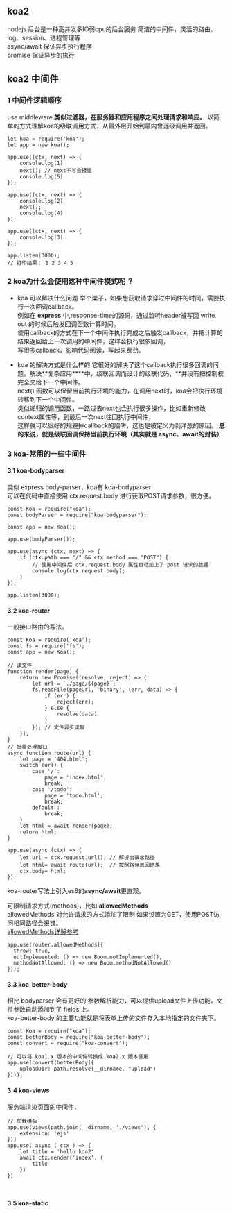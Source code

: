 ## koa2 
nodejs 后台是一种高并发多IO弱cpu的后台服务
简洁的中间件，灵活的路由、log、session、进程管理等 <br />
async/await 保证异步执行程序 <br />
promise 保证异步的执行

## koa2 中间件
### 1 中间件逻辑顺序
 use middleware **类似过滤器，在服务器和应用程序之间处理请求和响应。** 
以简单的方式理解koa的级联调用方式，从最外层开始到最内曾逐级调用并返回。
```
let koa = require('koa');
let app = new koa();

app.use((ctx, next) => {
    console.log(1)
    next(); // next不写会报错
    console.log(5)
});

app.use((ctx, next) => {
    console.log(2)
    next();
    console.log(4)
});

app.use((ctx, next) => {
    console.log(3)
});

app.listen(3000);
// 打印结果： 1 2 3 4 5 
```

### 2 koa为什么会使用这种中间件模式呢 ？
- koa 可以解决什么问题
举个栗子，如果想获取请求穿过中间件的时间，需要执行一次回调callback。 <br />
例如在 **express** 中,response-time的源码，通过监听header被写回 write out 的时候后触发回调函数计算时间。 <br />
使用callback的方式在下一个中间件执行完成之后触发callback，并把计算的结果返回给上一次调用的中间件，这样会执行很多回调，<br />
写很多callback，影响代码阅读，写起来费劲。

- koa 的解决方式是什么样的
它很好的解决了这个callback执行很多回调的问题。解决**复杂应用****中，级联回调而设计的级联代码，**并没有把控制权完全交给下一个中间件。<br />
next() 函数可以保留当前执行环境的能力，在调用next时，koa会把执行环境转移到下一个中间件。<br />
类似递归的调用函数，一路过去next也会执行很多操作，比如重新修改context属性等，到最后一次next往回执行中间件，<br />
这样就可以很好的规避掉callback的陷阱，这也是被定义为剥洋葱的原因。
**总的来说，就是级联回调保持当前执行环境（其实就是 async、await的封装）**

### 3 koa-常用的一些中间件

#### 3.1 koa-bodyparser
类似 express body-parser，koa有 koa-bodyparser <br />
可以在代码中直接使用 ctx.request.body 进行获取POST请求参数，很方便。<br />
```
const Koa = require("koa");
const bodyParser = require("koa-bodyparser");
 
const app = new Koa();
 
app.use(bodyParser());
 
app.use(async (ctx, next) => {
    if (ctx.path === "/" && ctx.method === "POST") {
        // 使用中间件后 ctx.request.body 属性自动加上了 post 请求的数据
        console.log(ctx.request.body);
    }
});

app.listen(3000);
```

#### 3.2 koa-router
一般接口路由的写法。 <br />
```
const Koa = require('koa');
const fs = require('fs');
const app = new Koa();

// 读文件
function render(page) {
    return new Promise((resolve, reject) => {
        let url = `./page/${page}`;
        fs.readFile(pageUrl, 'binary', (err, data) => {
            if (err) {
                reject(err);
            } else {
                resolve(data)
            }
        }); // 文件异步读取
    });
}
// 批量处理接口
async function route(url) {
    let page = '404.html';
    switch (url) {
        case '/':
            page = 'index.html';
            break;
        case '/todo':
            page = 'todo.html';
            break;
        default :
            break;
    }
    let html = await render(page);
    return html;
}

app.use(async (ctx) => {
    let url = ctx.request.url(); // 解析出请求路径
    let html= await route(url);  // 按照路径返回结果
    ctx.body= html;
});
```

koa-router写法上引入es6的**async/await**更直观。<br />

可限制请求方式(methods)，比如 **allowedMethods** <br />
allowedMethods 对允许请求的方式添加了限制 如果设置为GET，使用POST访问相同路径会报错。<br />
[allowedMethods详解参考](https://github.com/ZijianHe/koa-router/tree/master#module_koa-router--Router+allowedMethods "方法主要说明")
```
app.use(router.allowedMethods({
  throw: true,
  notImplemented: () => new Boom.notImplemented(),
  methodNotAllowed: () => new Boom.methodNotAllowed()
}));
```

#### 3.3 koa-better-body
相比 bodyparser 会有更好的 参数解析能力，可以提供upload文件上传功能，文件参数自动添加到了 fields 上。 <br >
koa-better-body 的主要功能就是将表单上传的文件存入本地指定的文件夹下。 <br >
```
const Koa = require("koa");
const betterBody = require("koa-better-body");
const convert = require("koa-convert");
 
// 可以将 koa1.x 版本的中间件转换成 koa2.x 版本使用
app.use(convert(betterBody({
    uploadDir: path.resolve(__dirname, "upload")
})));

```

#### 3.4 koa-views
服务端渲染页面的中间件，
```
// 加载模板
app.use(views(path.join(__dirname, './views'), {
    extension: 'ejs'
}))
app.use( async ( ctx ) => {
    let title = 'hello koa2'
    await ctx.render('index', {
        title
    })
})



```

#### 3.5 koa-static

